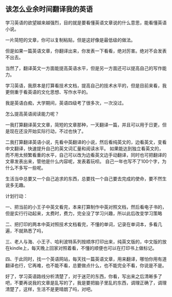 ## 该怎么业余时间翻译我的英语

学习英语的欲望越来越强烈，目的就是要看懂英语文章说的什么意思，能看懂英语小说。

一片简短的文章，你可以复制粘贴，但是这好像是最低级的做法。

但是如果一篇英语文章，你翻译出来，你发表一下看看，绝对厉害。绝对不会发表不出去。

当然了，翻译英文一方面能提高英语水平，但是另一方面还可以提高自己的写作能力。

学习英语，我原本是打算看技术文档，提高自己的技术水平的，但是目前来看，我更侧重于看英语的文化思想、写作水平的。

我是英语白痴，大学期间，英语四级考了很多次，一次没过。

怎么提高英语阅读能力呢？

一我打算翻译英文文章，简短的文章那种，一天翻译一篇，并且可以用于日更，但是现在还没开始实际行动，不过也快了。

二我打算翻译英语小说，先看中英翻译的小说，然后看纯英文的，边看英文，变看中文翻译，快速提升自己的英文词汇量和阅读水平。
如果能达到独立看英文的，而不用太频繁看重的水平，自己可以改为边看英文边手动翻译，同时也可把翻译的文章发表出来，管他是什么内容呢，发表着玩呗。
自己一年也写不了100个字，为什么不多写一些呢。

生活当中总要又一个自己追求的东西，总要找一个自己要去完成的使命，要不然生说多无趣。

计划行动：

一、把当前的小王子中英文看完，本来打算制作中英对照文档，然后看电子书的，但是实行行动起来，太费时，费力，完全没了学习兴趣，所以此后改变学习策略

二、把打印的两本中英对照技术文档看完，不懂的单词，记录在单词本，多看几遍，不就熟悉了吗，

三、老人与海、小王子、哈利波特系列按顺序打印出来，纯英文版的，中文版的放在kindle上，每天晚上回家对照着看，不懂的顺便也可以在打印书上做标记。

四、于此同时，找一个英语网站，每天找一篇英语文章，用来翻译，哪怕你用有道翻译也行，它再难，也不能不看，总要做点什么，也不能完全不看，你说是不是。

好了，学习英语路线分析清楚了，对于迷茫的东西，你看，写出来之后清晰多了吧，不要再说我的文章是乱写的了，我是要把脑子里乱的东西，调理正确了，调理清楚了，这样，生活不是更晴朗了吗，对吧。



